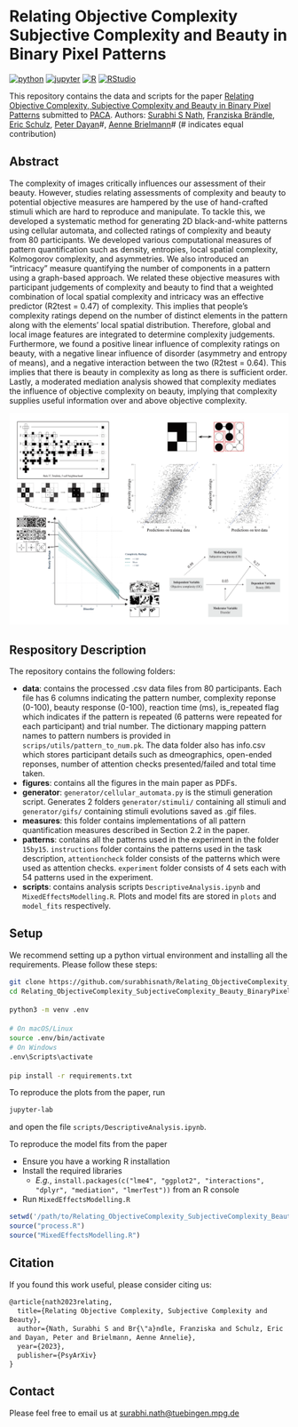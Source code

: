 # Relating Objective Complexity Subjective Complexity and Beauty in Binary Pixel Patterns
[![python](https://img.shields.io/badge/Python-3.9-3776AB.svg?style=flat&logo=python&logoColor=white)](https://www.python.org)
[![jupyter](https://img.shields.io/badge/Jupyter-Lab-F37626.svg?style=flat&logo=Jupyter)](https://jupyterlab.readthedocs.io/en/stable)
[![R](https://img.shields.io/badge/-script-276DC3.svg?style=flat&logo=R)](https://cran.r-project.org)
[![RStudio](https://img.shields.io/badge/RStudio-project-75AADB.svg?style=flat&logo=RStudio)](https://www.rstudio.com)

This repository contains the data and scripts for the paper [Relating Objective Complexity, Subjective Complexity and Beauty in Binary Pixel Patterns](https://psyarxiv.com/nuep7/) submitted to [PACA](https://www.apa.org/pubs/journals/aca). 
Authors: [Surabhi S Nath](https://surabhisnath.github.io), [Franziska Brändle](https://www.kyb.tuebingen.mpg.de/person/104445/250676), [Eric Schulz](https://www.kyb.tuebingen.mpg.de/person/103915), [Peter Dayan](https://www.mpg.de/12309357/biologische-kybernetik-dayan)#, [Aenne Brielmann](https://www.kyb.tuebingen.mpg.de/person/58620/2549)# (# indicates equal contribution)

## Abstract

The complexity of images critically influences our assessment of their beauty. However, studies relating assessments of complexity and beauty to potential objective measures are hampered by the use of hand-crafted stimuli which are hard to reproduce and manipulate. To tackle this, we developed a systematic method for generating 2D black-and-white patterns using cellular automata, and collected ratings of complexity and beauty from 80 participants. We developed various computational measures of pattern quantification such as density, entropies, local spatial complexity, Kolmogorov complexity, and asymmetries. We also introduced an “intricacy” measure quantifying the number of components in a pattern using a graph-based approach. We related these objective measures with participant judgements of complexity and beauty to find that a weighted combination of local spatial complexity and intricacy was an effective predictor (R2test = 0.47) of complexity. This implies that people’s complexity ratings depend on the number of distinct elements in the pattern along with the elements’ local spatial distribution. Therefore, global and local image features are integrated to determine complexity judgements. Furthermore, we found a positive linear influence of complexity ratings on beauty, with a negative linear influence of disorder (asymmetry and entropy of means), and a negative interaction between the two (R2test = 0.64). This implies that there is beauty in complexity as long as there is sufficient order. Lastly, a moderated mediation analysis showed that complexity mediates the influence of objective complexity on beauty, implying that complexity supplies useful information over and above objective complexity.

![Graphical abstract](figures/Abstract.png)

## Respository Description

The repository contains the following folders:
- **data**: contains the processed .csv data files from 80 participants. Each file has 6 columns indicating the pattern number, complexity reponse (0-100), beauty response (0-100), reaction time (ms), is_repeated flag which indicates if the pattern is repeated (6 patterns were repeated for each participant) and trial number. The dictionary mapping pattern names to pattern numbers is provided in `scrips/utils/pattern_to_num.pk`. The data folder also has info.csv which stores participant details such as dmeographics, open-ended reponses, number of attention checks presented/failed and total time taken.
- **figures**: contains all the figures in the main paper as PDFs.
- **generator**: `generator/cellular_automata.py` is the stimuli generation script. Generates 2 folders `generator/stimuli/` containing all stimuli and `generator/gifs/` containing stimuli evolutions saved as .gif files.
- **measures**: this folder contains implementations of all pattern quantification measures described in Section 2.2 in the paper. 
- **patterns**: contains all the patterns used in the experiment in the folder `15by15`. `instructions` folder contains the patterns used in the task description, `attentioncheck` folder consists of the patterns which were used as attention checks. `experiment` folder consists of 4 sets each with 54 patterns used in the experiment.
- **scripts**: contains analysis scripts `DescriptiveAnalysis.ipynb` and `MixedEffectsModelling.R`. Plots and model fits are stored in `plots` and `model_fits` respectively.

## Setup

We recommend setting up a python virtual environment and installing all the requirements. Please follow these steps:

```bash
git clone https://github.com/surabhisnath/Relating_ObjectiveComplexity_SubjectiveComplexity_Beauty_BinaryPixelPatterns.git
cd Relating_ObjectiveComplexity_SubjectiveComplexity_Beauty_BinaryPixelPatterns

python3 -m venv .env

# On macOS/Linux
source .env/bin/activate
# On Windows
.env\Scripts\activate

pip install -r requirements.txt
```

To reproduce the plots from the paper, run 
```bash
jupyter-lab
```
and open the file `scripts/DescriptiveAnalysis.ipynb`. 

To reproduce the model fits from the paper
- Ensure you have a working R installation
- Install the required libraries
  - *E.g.*, `install.packages(c("lme4", "ggplot2", "interactions", "dplyr", "mediation", "lmerTest"))` from an R console
- Run `MixedEffectsModelling.R`
```R
setwd('/path/to/Relating_ObjectiveComplexity_SubjectiveComplexity_Beauty_BinaryPixelPatterns/scripts')
source("process.R")
source("MixedEffectsModelling.R")
```

## Citation

If you found this work useful, please consider citing us:

```
@article{nath2023relating,
  title={Relating Objective Complexity, Subjective Complexity and Beauty},
  author={Nath, Surabhi S and Br{\"a}ndle, Franziska and Schulz, Eric and Dayan, Peter and Brielmann, Aenne Annelie},
  year={2023},
  publisher={PsyArXiv}
}
```

## Contact

Please feel free to email us at surabhi.nath@tuebingen.mpg.de
